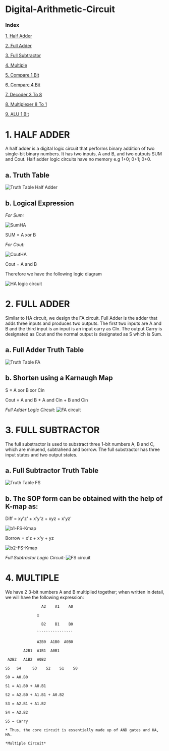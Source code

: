 # Digital-Arithmetic-Circuit
### Index
[1. Half Adder](#HalfAdder)

[2. Full Adder](#FullAdder)

[3. Full Subtractor](#FullSubtractor)

[4. Multiple](#Multiple)

[5. Compare 1 Bit](#Compare1)

[6. Compare 4 Bit](#Compare4)

[7. Decoder 3 To 8](#Decoder)

[8. Multiplexer 8 To 1](#Multiplexer)

[9. ALU 1 Bit](#ALU)

<a name="HalfAdder"></a>
# **1. HALF ADDER**

A half adder is a digital logic circuit that performs binary addition of two single-bit binary numbers. It has two inputs, A and B, and two outputs SUM and Cout. Half adder logic circuits have no memory e.g 1+0; 0+1; 0+0.

## **a. Truth Table**

![Truth Table Half Adder](https://media.geeksforgeeks.org/wp-content/cdn-uploads/gq/2015/07/ha_truth-300x235.png)

## **b. Logical Expression**

*For Sum:*

![SumHA](https://media.geeksforgeeks.org/wp-content/uploads/20211017121522/xorkmap.jpg)

SUM = A xor B

*For Cout:*

![CoutHA](https://media.geeksforgeeks.org/wp-content/uploads/20211017125041/Inkedandkmap1-200x155.jpg)

Cout = A and B

Therefore we have the following logic diagram

![HA logic cỉrcuit](https://scontent.fsgn5-3.fna.fbcdn.net/v/t1.15752-9/458491565_1306045800802605_8083061287312802539_n.png?_nc_cat=104&ccb=1-7&_nc_sid=9f807c&_nc_ohc=JRbxdziXYCoQ7kNvgFkw--G&_nc_ht=scontent.fsgn5-3.fna&oh=03_Q7cD1QEaBdBqNBJYABLrSIzT_UYOL_HxkQmLnDagvodO2vSNjQ&oe=6701D854)

<a name="FullAdder"></a>
# **2. FULL ADDER**

Similar to HA circuit, we design the FA circuit. Full Adder is the adder that adds three inputs and produces two outputs. The first two inputs are A and B and the third input is an input is an input carry as CIn. The output Carry is designated as Cout and the normal output is designated as S which is Sum.

## **a. Full Adder Truth Table**

![Truth Table FA](https://media.geeksforgeeks.org/wp-content/uploads/2-41.jpg)

## **b. Shorten using a Karnaugh Map**

S = A xor B xor Cin

Cout = A and B + A and Cin + B and Cin

*Full Adder Logic Circuit:*
![FA circuit](https://scontent.fsgn5-3.fna.fbcdn.net/v/t1.15752-9/457144476_2285165731823601_1387343090934048772_n.png?_nc_cat=104&ccb=1-7&_nc_sid=9f807c&_nc_ohc=dR2cok22UPIQ7kNvgGKe3bb&_nc_ht=scontent.fsgn5-3.fna&oh=03_Q7cD1QEnBzCQaQMtrCCKY1pZ8vz49XNDAwa_e1_Bue6v2pAqaw&oe=6701DA0D)

<a name="FullSubtractor"></a>
# **3. FULL SUBTRACTOR**

The full substractor is used to substract three 1-bit numbers A, B and C, which are minuend, subtrahend and borrow. The full substractor has three input states and two output states.

## **a. Full Subtractor Truth Table**

![Truth Table FS](https://javatpoint-images.s3.eu-north-1.amazonaws.com/tutorial/digital-electronics/images/full-subtractor2.png)

## **b. The SOP form can be obtained with the help of K-map as:**

Diff = xy'z' + x'y'z + xyz + x'yz'

![b1-FS-Kmap](https://javatpoint-images.s3.eu-north-1.amazonaws.com/tutorial/digital-electronics/images/full-subtractor3.png)

Borrow = x'z + x'y + yz

![b2-FS-Kmap](https://javatpoint-images.s3.eu-north-1.amazonaws.com/tutorial/digital-electronics/images/full-subtractor4.png)

*Full Subtractor Logic Circuit:*
![FS circuit](https://scontent-hkg1-2.xx.fbcdn.net/v/t1.15752-9/457804709_1463741020972293_4370423759960450823_n.png?_nc_cat=104&ccb=1-7&_nc_sid=9f807c&_nc_ohc=AWt0KGJ-GQIQ7kNvgGSoOU5&_nc_ht=scontent-hkg1-2.xx&oh=03_Q7cD1QF9nrF1-YmDzkgvSzFDt7aVhrvG1-sDZzlmYu-LDf0maw&oe=67039691)

<a name="Multiple"></a>
# **4. MULTIPLE**

We have 2 3-bit numbers A and B multiplied together; when written in detail, we will have the following expression:
                    
                    A2    A1    A0
                 
                  x
                   
                    B2    B1    B0
                 
                  ````````````````
                 
                  A2B0  A1B0  A0B0
            
            A2B1  A1B1  A0B1
    
     A2B2   A1B2  A0B2
``````````````````````````````````
S5   S4     S3    S2    S1    S0

S0 = A0.B0

S1 = A1.B0 + A0.B1

S2 = A2.B0 + A1.B1 + A0.B2

S3 = A2.B1 + A1.B2

S4 = A2.B2

S5 = Carry

* Thus, the core circuit is essentially made up of AND gates and HA, HA.

*Multiple Circuit*
